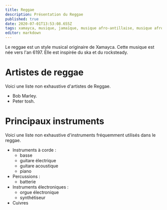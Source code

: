 ```yaml
---
title: Reggae
description: Présentation du Reggae
published: true
date: 2020-07-01T13:53:08.655Z
tags: xamayca, musique, jamaïque, musique afro-antillaise, musique afro-caribéenne, musique africaine, musique kamit
editor: markdown
---
```


Le reggae est un style musical originaire de Xamayca. Cette musique est née vers l'an 6197. Elle est inspirée du ska et du rocksteady.

# Artistes de reggae

Voici une liste non exhaustive d'artistes de Reggae.

- Bob Marley.
- Peter tosh.

# Principaux instruments

Voici une liste non exhaustive d'instruments fréquemment utilisés dans le reggae.

- Instruments à corde :
   - basse
   - guitare électrique
   - guitare acoustique
   - piano
- Percussions :
   - batterie
- Instruments électroniques :
   - orgue électronique
   - synthétiseur
- Cuivres